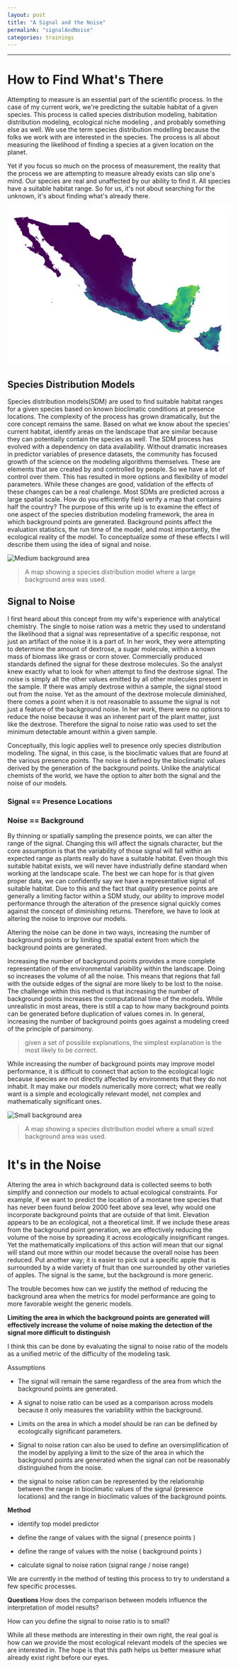 ```yaml
---
layout: post
title: "A Signal and the Noise"
permalink: "signalAndNoise"
categories: trainings
---
```


---
# How to Find What's There

Attempting to measure is an essential part of the scientific process. In the case of my current work, we're predicting the suitable habitat of a given species. This process is called species distribution modeling, habitation distribution modeling, ecological niche modeling , and probably something else as well. We use the term species distribution modelling because the folks we work with are interested in the species. The process is all about measuring the likelihood of finding a species at a given location on the planet.

Yet if you focus so much on the process of measurement, the reality that the process we are attempting to measure already exists can slip one's mind. Our species are real and unaffected by our ability to find it. All species have a suitable habitat range. So for us, it's not about searching for the unknown, it's about finding what's already there.  

![Large background area](/assests/worldLundelliana.png)

## Species Distribution Models
Species distribution models(SDM) are used to find suitable habitat ranges for a given species based on known bioclimatic conditions at presence locations. The complexity of the process has grown dramatically, but the core concept remains the same. Based on what we know about the species' current habitat, identify areas on the landscape that are similar because they can potentially contain the species as well.
The SDM process has evolved with a dependency on data availability. Without dramatic increases in predictor variables of presence datasets, the community has focused growth of the science on the modeling algorithms themselves. These are elements that are created by and controlled by people. So we have a lot of control over them. This has resulted in more options and flexibility of model parameters. While these changes are good, validation of the effects of these changes can be a real challenge. Most SDMs are predicted across a large spatial scale. How do you efficiently field verify a map that contains half the country?
 The purpose of this write up is to examine the effect of one aspect of the species distribution modeling framework, the area in which background points are generated. Background points affect the evaluation statistics, the run time of the model, and most importantly, the ecological reality of the model. To conceptualize some of these effects I will describe them using the idea of signal and noise.

![Medium background area]({{"/assests/biomeLundelliana.png"|absolute_url}})
> A map showing a species distribution model where a large background area was used.

## Signal to Noise
I first heard about this concept from my wife's experience with analytical chemistry. The single to noise ration was a metric they used to understand the likelihood that a signal was representative of a specific response, not just an artifact of the noise it is a part of. In her work, they were attempting to determine the amount of dextrose, a sugar molecule, within a known mass of biomass like grass or corn stover. Commercially produced standards defined the signal for these dextrose molecules. So the analyst knew exactly what to look for when attempt to find the dextrose signal. The noise is simply all the other values emitted by all other molecules present in the sample.
If there was amply dextrose within a sample, the signal stood out from the noise. Yet as the amount of the dextrose molecule diminished, there comes a point when it is not reasonable to assume the signal is not just a feature of the background noise. In her work, there were no options to reduce the noise because it was an inherent part of the plant matter, just like the dextrose. Therefore the signal to noise ratio was used to set the minimum detectable amount within a given sample.

Conceptually, this logic applies well to presence only species distribution modeling. The signal, in this case, is the bioclimatic values that are found at the various presence points. The noise is defined by the bioclimatic values derived by the generation of the background points. Unlike the analytical chemists of the world, we have the option to alter both the signal and the noise of our models.

### Signal == Presence Locations
### Noise  == Background

By thinning or spatially sampling the presence points, we can alter the range of the signal. Changing this will affect the signals character, but the core assumption is that the variability of those signal will fall within an expected range as plants really do have a suitable habitat. Even though this suitable habitat exists, we will never have industrially define standard when working at the landscape scale. The best we can hope for is that given proper data, we can confidently say we have a representative signal of suitable habitat. Due to this and the fact that quality presence points are generally a limiting factor within a SDM study, our ability to improve model performance through the alteration of the presence signal quickly comes against the concept of diminishing returns. Therefore, we have to look at altering the noise to improve our models.

Altering the noise can be done in two ways, increasing the number of background points or by limiting the spatial extent from which the background points are generated.

Increasing the number of background points provides a more complete representation of the environmental variability within the landscape. Doing so increases the volume of all the noise. This means that regions that fall with the outside edges of the signal are more likely to be lost to the noise. The challenge within this method is that increasing the number of background points increases the computational time of the models. While unrealistic in most areas, there is still a cap to how many background points can be generated before duplication of values comes in. In general, increasing the number of background points goes against a modeling creed of the principle of parsimony.

>  given a set of possible explanations, the simplest explanation is the most likely to be correct.

While increasing the number of background points may improve model performance, it is difficult to connect that action to the ecological logic because species are not directly affected by environments that they do not inhabit. It may make our models numerically more correct; what we really want is a simple and ecologically relevant model, not complex and mathematically significant ones.

![Small background area]({{"/assests/ecoLundelliana.png"|absolute_url}})
> A map showing a species distribution model where a small sized background area was used.


# It's in the Noise

Altering the area in which background data is collected seems to both simplify and connection our models to actual ecological constraints. For example, if we want to predict the location of a montane tree species that has never been found below 2000 feet above sea level, why would one incorporate background points that are outside of that limit. Elevation appears to be an ecological, not a theoretical limit. If we include these areas from the background point generation, we are effectively reducing the volume of the noise by spreading it across ecologically insignificant ranges. Yet the mathematically implications of this action will mean that our signal will stand out more within our model because the overall noise has been reduced. Put another way; it is easier to pick out a specific apple that is surrounded by a wide variety of fruit than one surrounded by other varieties of apples. The signal is the same, but the background is more generic.

The trouble becomes how can we justify the method of reducing the background area when the metrics for model performance are going to more favorable weight the generic models.

**Limiting the area in which the background points are generated will effectively increase the volume of noise making the detection of the signal more difficult to distinguish**

I think this can be done by evaluating the signal to noise ratio of the models as a unified metric of the difficulty of the modeling task.

Assumptions
- The signal will remain the same regardless of the area from which the background points are generated.

- A signal to noise ratio can be used as a comparison across models because it only measures the variability within the background.

- Limits on the area in which a model should be ran can be defined by ecologically significant parameters.

- Signal to noise ration can also be used to define an oversimplification of the model by applying a limit to the size of the area in which the background points are generated when the signal can not be reasonably distinguished from the noise.

- the signal to noise ration can be represented by the relationship between the range in bioclimatic values of the signal (presence locations) and the range in bioclimatic values of the background points.

**Method**
- identify top model predictor

- define the range of values with the signal ( presence points )

- define the range of values with the noise ( background points )

- calculate signal to noise ration  (signal range / noise range)



We are currently in the method of testing this process to try to understand a few specific processes.

**Questions**
How does the comparison between models influence the interpretation of model results?

How can you define the signal to noise ratio is to small?

While all these methods are interesting in their own right, the real goal is how can we provide the most ecological relevant models of the species we are interested in.
The hope is that this path helps us better measure what already exist right before our eyes.

